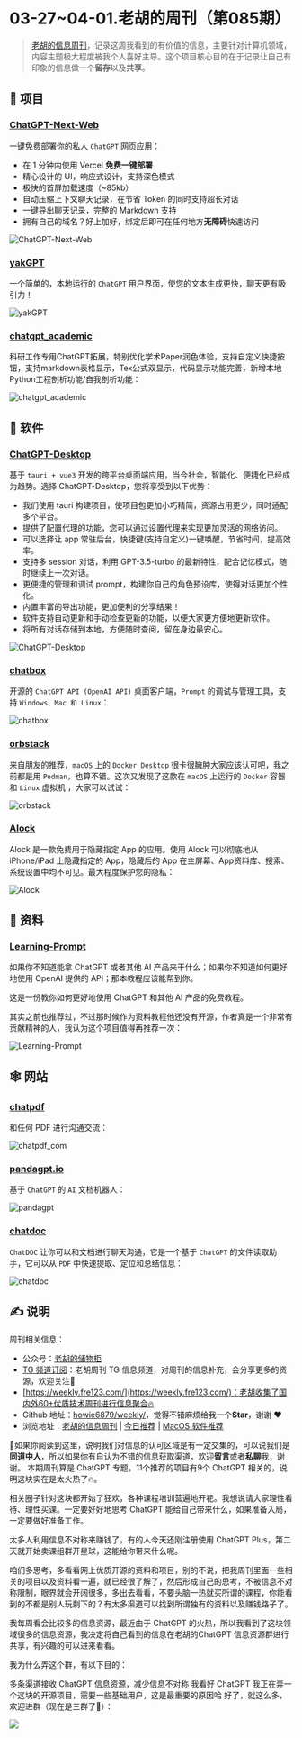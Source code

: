 # 03-27~04-01.老胡的周刊（第085期）

> [老胡的信息周刊](https://weekly.howie6879.com/)，记录这周我看到的有价值的信息，主要针对计算机领域，内容主题极大程度被我个人喜好主导。这个项目核心目的在于记录让自己有印象的信息做一个**留存**以及**共享**。

## 🎯 项目

### [ChatGPT-Next-Web](https://github.com/Yidadaa/ChatGPT-Next-Web)

一键免费部署你的私人 `ChatGPT` 网页应用：

- 在 1 分钟内使用 Vercel  **免费一键部署**
- 精心设计的 UI，响应式设计，支持深色模式
- 极快的首屏加载速度（~85kb）
- 自动压缩上下文聊天记录，在节省 Token 的同时支持超长对话
- 一键导出聊天记录，完整的 Markdown 支持
- 拥有自己的域名？好上加好，绑定后即可在任何地方**无障碍**快速访问

![ChatGPT-Next-Web](https://images-1252557999.file.myqcloud.com/uPic/ChatGPT-Next-Web.png)

### [yakGPT](https://github.com/yakGPT/yakGPT)

一个简单的，本地运行的 `ChatGPT` 用户界面，使您的文本生成更快，聊天更有吸引力！

![yakGPT](https://images-1252557999.file.myqcloud.com/uPic/yakGPT.jpg)

### [chatgpt_academic](https://github.com/binary-husky/chatgpt_academic)

科研工作专用ChatGPT拓展，特别优化学术Paper润色体验，支持自定义快捷按钮，支持markdown表格显示，Tex公式双显示，代码显示功能完善，新增本地Python工程剖析功能/自我剖析功能：

![chatgpt_academic](https://images-1252557999.file.myqcloud.com/uPic/chatgpt_academic.png)

## 🤖 软件

### [ChatGPT-Desktop](https://github.com/Synaptrix/ChatGPT-Desktop)

基于 `tauri + vue3` 开发的跨平台桌面端应用，当今社会，智能化、便捷化已经成为趋势。选择 ChatGPT-Desktop，您将享受到以下优势：

- 我们使用 tauri 构建项目，使项目包更加小巧精简，资源占用更少，同时适配多个平台。
- 提供了配置代理的功能，您可以通过设置代理来实现更加灵活的网络访问。
- 可以选择让 app 常驻后台，快捷键(支持自定义)一键唤醒，节省时间，提高效率。
- 支持多 session 对话，利用 GPT-3.5-turbo 的最新特性，配合记忆模式，随时继续上一次对话。
- 更便捷的管理和调试 prompt，构建你自己的角色预设库，使得对话更加个性化。
- 内置丰富的导出功能，更加便利的分享结果！
- 软件支持自动更新和手动检查更新的功能，以便大家更方便地更新软件。
- 将所有对话存储到本地，方便随时查阅，留在身边最安心。

![ChatGPT-Desktop](https://images-1252557999.file.myqcloud.com/uPic/ChatGPT-Desktop.png)

### [chatbox](https://github.com/Bin-Huang/chatbox)

开源的 `ChatGPT API (OpenAI API)` 桌面客户端，`Prompt` 的调试与管理工具，支持 `Windows、Mac 和 Linux`：

![chatbox](https://images-1252557999.file.myqcloud.com/uPic/chatbox.png)

### [orbstack](https://github.com/orbstack)

来自朋友的推荐，`macOS` 上的 `Docker Desktop` 很卡很臃肿大家应该认可吧，我之前都是用 `Podman`，也算不错。这次又发现了这款在 `macOS` 上运行的 `Docker` 容器和 `Linux` 虚拟机 ，大家可以试试：

![orbstack](https://images-1252557999.file.myqcloud.com/uPic/orbstack.jpg)

### [Alock](https://github.com/luoxuhai/Alock)

Alock 是一款免费用于隐藏指定 App 的应用。使用 Alock 可以彻底地从 iPhone/iPad 上隐藏指定的 App，隐藏后的 App 在主屏幕、App资料库、搜索、系统设置中均不可见。最大程度保护您的隐私：

![Alock](https://images-1252557999.file.myqcloud.com/uPic/Alock.jpg)

## 👀 资料

### [Learning-Prompt](https://github.com/thinkingjimmy/Learning-Prompt)

如果你不知道能拿 ChatGPT 或者其他 AI 产品来干什么；如果你不知道如何更好地使用 OpenAI 提供的 API；那本教程应该能帮到你。

这是一份教你如何更好地使用 ChatGPT 和其他 AI 产品的免费教程。

其实之前也推荐过，不过那时候作为资料教程他还没有开源，作者真是一个非常有贡献精神的人，我认为这个项目值得再推荐一次：

![Learning-Prompt](https://images-1252557999.file.myqcloud.com/uPic/Learning-Prompt.jpg)

## 🕸 网站

### [chatpdf](https://www.chatpdf.com/)

和任何 PDF 进行沟通交流：

![chatpdf_com](https://images-1252557999.file.myqcloud.com/uPic/chatpdf_com.jpg)

### [pandagpt.io](https://www.pandagpt.io/)

基于  `ChatGPT` 的 `AI` 文档机器人：

![pandagpt](https://images-1252557999.file.myqcloud.com/uPic/pandagpt.jpg)

### [chatdoc](https://chatdoc.com/)

`ChatDOC` 让你可以和文档进行聊天沟通，它是一个基于 `ChatGPT` 的文件读取助手，它可以从 `PDF` 中快速提取、定位和总结信息：

![chatdoc](https://images-1252557999.file.myqcloud.com/uPic/chatdoc.png)

## ✍️ 说明

周刊相关信息：

- 公众号：[老胡的储物柜](https://images-1252557999.file.myqcloud.com/uPic/ETIbMe.jpg)
- [TG 频道订阅](https://t.me/howie_weekly)：老胡周刊 TG 信息频道，对周刊的信息补充，会分享更多的资源，欢迎关注👏
- [https://weekly.fre123.com/](https://weekly.fre123.com/)：老胡收集了国内外60+优质技术周刊进行信息聚合🔥
- Github 地址：[howie6879/weekly/](https://github.com/howie6879/weekly/)，觉得不错麻烦给我一个**Star**，谢谢 ❤️
- 浏览地址：[老胡的信息周刊](https://weekly.howie6879.com) | [今日推荐](https://weekly.howie6879.com/recommend/index.html) | [MacOS 软件推荐](https://weekly.howie6879.com/soft/mac.html)

🙌如果你阅读到这里，说明我们对信息的认可区域是有一定交集的，可以说我们是**同道中人**，所以如果你有自认为不错的信息获取渠道，欢迎**留言**或者**私聊**我，谢谢。
本期周刊算是 ChatGPT 专题，11个推荐的项目有9个 ChatGPT 相关的，说明这块实在是太火热了🔥。

相关圈子针对这块都开始了狂欢，各种课程培训营遍地开花。我想说请大家理性看待、理性买课。一定要好好地思考 ChatGPT 能给自己带来什么，如果准备入局，一定要做好准备工作。

太多人利用信息不对称来赚钱了，有的人今天还刚注册使用 ChatGPT Plus，第二天就开始卖课组群开星球，这能给你带来什么呢。

咱们多思考，多看看网上优质开源的资料和项目，别的不说，把我周刊里面一些相关的项目以及资料看一遍，就已经很了解了，然后形成自己的思考，不被信息不对称限制，眼界就会开阔很多，多出去看看，不要头脑一热就买所谓的课程，你能看到的不都是别人玩剩下的？有太多渠道可以找到所谓独有的资料以及赚钱路子了。

我每周看会比较多的信息资源，最近由于 ChatGPT 的火热，所以我看到了这块领域很多的信息资源，我决定将自己看到的信息在老胡的ChatGPT 信息资源群进行共享，有兴趣的可以进来看看。

我为什么弄这个群，有以下目的：

多条渠道接收 ChatGPT 信息资源，减少信息不对称
我看好 ChatGPT
我正在弄一个这块的开源项目，需要一些基础用户，这是最重要的原因哈
好了，就这么多，欢迎进群（现在是三群了🥳）：

![](https://images-1252557999.file.myqcloud.com/uPic/cg_howie.jpg)
